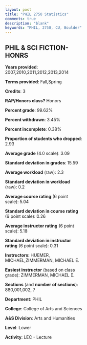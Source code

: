 ```yaml
---
layout: post
title: "PHIL 2750 Statistics"
comments: true
description: "blank"
keywords: "PHIL, 2750, CU, Boulder"
--- 
```

<head>
<script src="https://ajax.googleapis.com/ajax/libs/jquery/2.1.3/jquery.min.js"></script>
<script src="https://dl.dropboxusercontent.com/s/pc42nxpaw1ea4o9/highcharts.js?dl=0"></script>
<!-- <script src="../assets/js/highcharts.js"></script> -->
<style type="text/css">@font-face {
	font-family: "Bebas Neue";
	src: url(https://www.filehosting.org/file/details/544349/BebasNeue%20Regular.otf) format("opentype");
	}
	h1.Bebas { 
		font-family: "Bebas Neue", Verdana, Tahoma;
	}
</style>
</head>
<body>
	<div id="container" style="float: right; width: 45%; height: 88%; margin-left: 2.5%; margin-right: 2.5%;"></div>
	<script language="JavaScript">
		$(document).ready(function() {
		var chart = {type: 'column'};
		var title = {text: 'Grade Distribution'};
		var xAxis = {categories: ['A','B','C','D','F'],crosshair: true};
		var yAxis = {min: 0,title: {text: 'Percentage'}};
		var tooltip = {headerFormat: '<center><b><span style="font-size:20px">{point.key}</span></b></center>',
		               pointFormat: '<td style="padding:0"><b>{point.y:.1f}%</b></td>',
		               footerFormat: '</table>',shared: true,useHTML: true};
		var plotOptions = {column: {pointPadding: 0.0,borderWidth: 0}};  
		var credits = {enabled: false};var series= [{name: 'Percent',data: [29.8,51.01,17.68,0.51,1.01,]}];
		var json = {};
		json.chart = chart;
		json.title = title;
		json.tooltip = tooltip;
		json.xAxis = xAxis;
		json.yAxis = yAxis;  
		json.series = series;
		json.plotOptions = plotOptions;  
		json.credits = credits;
		$('#container').highcharts(json);
	});
	</script>
</body>
			   
## PHIL & SCI FICTION-HONRS

**Years provided**: 2007,2010,2011,2012,2013,2014

**Terms provided**: Fall,Spring

**Credits**: 3

**RAP/Honors class?** Honors

**Percent grade**: 99.62%

**Percent withdrawn**: 3.45%

**Percent incomplete**: 0.38%

**Proportion of students who dropped**: 2.93

**Average grade** (4.0 scale): 3.09

**Standard deviation in grades**: 15.59

**Average workload** (raw): 2.3

**Standard deviation in workload** (raw): 0.2

**Average course rating** (6 point scale): 5.04

**Standard deviation in course rating** (6 point scale): 0.26

**Average instructor rating** (6 point scale): 5.18

**Standard deviation in instructor rating** (6 point scale): 0.31

**Instructors**: HUEMER, MICHAEL,ZIMMERMAN, MICHAEL E.

**Easiest instructor** (based on class grade): ZIMMERMAN, MICHAEL E.

**Sections** (and **number of sections**): 880,001,002, 7

**Department**: PHIL

**College**: College of Arts and Sciences

**A&S Division**: Arts and Humanities

**Level**: Lower

**Activity**: LEC - Lecture